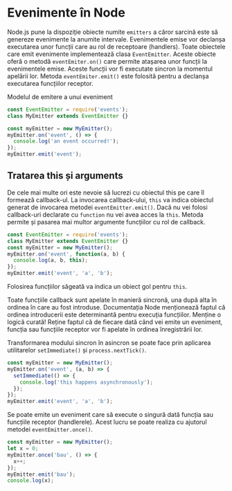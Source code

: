 # Evenimente în Node

Node.js pune la dispoziție obiecte numite `emitters` a căror sarcină este să genereze evenimente la anumite intervale. Evenimentele emise vor declanșa executarea unor funcții care au rol de receptoare (handlers). Toate obiectele care emit evenimente implementează clasa `EventEmitter`. Aceste obiecte oferă o metodă `eventEmiter.on()` care permite atașarea unor funcții la evenimentele emise. Aceste funcții vor fi executate sincron la momentul apelării lor. Metoda `eventEmiter.emit()` este folosită pentru a declanșa executarea funcțiilor receptor.

Modelul de emitere a unui eveniment

```javascript
const EventEmitter = require('events');
class MyEmitter extends EventEmitter {}

const myEmitter = new MyEmitter();
myEmitter.on('event', () => {
  console.log('an event occurred!');
});
myEmitter.emit('event');
```

## Tratarea this și arguments

De cele mai multe ori este nevoie să lucrezi cu obiectul this pe care îl formează callback-ul. La invocarea callback-ului, `this` va indica obiectul generat de invocarea metodei `eventEmitter.emit()`. Dacă nu vei folosi callback-uri declarate cu `function` nu vei avea acces la `this`. Metoda permite și pasarea mai multor argumente funcțiilor cu rol de callback.

```javascript
const EventEmitter = require('events');
class MyEmitter extends EventEmitter {}
const myEmitter = new MyEmitter();
myEmitter.on('event', function(a, b) {
  console.log(a, b, this);
});
myEmitter.emit('event', 'a', 'b');
```

Folosirea funcțiilor săgeată va indica un obiect gol pentru `this`.

Toate funcțiile callback sunt apelate în manieră sincronă, una după alta în ordinea în care au fost introduse. Documentația Node menționează faptul că ordinea introducerii este determinantă pentru execuția funcțiilor. Menține o logică curată! Reține faptul că de fiecare dată când vei emite un eveniment, funcția sau funcțiile receptor vor fi apelate în ordinea înregistrării lor.

Transformarea modului sincron în asincron se poate face prin aplicarea utilitarelor `setImmediate()` și `process.nextTick()`.

```javascript
const myEmitter = new MyEmitter();
myEmitter.on('event', (a, b) => {
  setImmediate(() => {
    console.log('this happens asynchronously');
  });
});
myEmitter.emit('event', 'a', 'b');
```

Se poate emite un eveniment care să execute o singură dată funcția sau funcțiile receptor (handlerele). Acest lucru se poate realiza cu ajutorul metodei `eventEmitter.once()`.


```javascript
const myEmitter = new MyEmitter();
let x = 0;
myEmitter.once('bau', () => {
  x++;
});
myEmitter.emit('bau');
console.log(x);
```